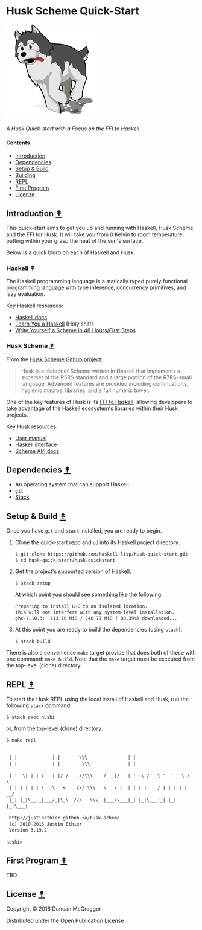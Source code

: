 # Husk Scheme Quick-Start

[![huski logo][huski-logo]][huski-logo-large]


*A Husk Quick-start with a Focus on the FFI to Haskell*


#### Contents

* [Introduction](#introduction-)
* [Dependencies](#dependencies-)
* [Setup & Build](#setup--build-)
* [Building](#building-)
* [REPL](#repl-)
* [First Program](#first-program-)
* [License](#license-)


## Introduction [&#x219F;](#contents)

This quick-start aims to get you up and running with Haskell, Husk Scheme, and
the FFI for Husk. It will take you from 0 Kelvin to room temperature, putting
within your grasp the heat of the sun's surface.

Below is a quick blurb on each of Haskell and Husk.


### Haskell [&#x219F;](#contents)

The Haskell programming language is a statically typed purely functional
programming language with type inference, concurrency primitives, and lazy
evaluation.

Key Haskell resources:

* [Haskell docs](https://www.haskell.org/documentation)
* [Learn You a Haskell](http://learnyouahaskell.com/) (Holy shit!)
* [Write Yourself a Scheme in 48 Hours/First Steps](https://en.wikibooks.org/wiki/Write_Yourself_a_Scheme_in_48_Hours/First_Steps)


### Husk Scheme [&#x219F;](#contents)

From the [Husk Scheme Github project](https://github.com/justinethier/husk-scheme):

> Husk is a dialect of Scheme written in Haskell that implements a superset of
> the R5RS standard and a large portion of the R7RS-small language. Advanced
> features are provided including continuations, hygienic macros, libraries,
> and a full numeric tower.

One of the key features of Husk is its
[FFI to Haskell](http://justinethier.github.io/husk-scheme/manual/ffi.html), allowing
developers to take advantage of the Haskell ecosystem's libraries within their
Husk projects.

Key Husk resources:

* [User manual](http://justinethier.github.io/husk-scheme/manual/index.html)
* [Haskell interface](http://justinethier.github.io/husk-scheme/manual/haskell-interface.html)
* [Scheme API docs](http://justinethier.github.io/husk-scheme/manual/node106.html)


## Dependencies [&#x219F;](#contents)

* An operating system that can support Haskell.
* ``git``
* [Stack](http://docs.haskellstack.org/en/stable/install_and_upgrade/#os-x)

## Setup & Build [&#x219F;](#contents)

Once you have ``git`` and ``stack`` installed, you are ready to begin.

1. Clone the quick-start repo and ``cd`` into its Haskell project directory:

    ```
    $ git clone https://github.com/haskell-lisp/husk-quick-start.git
    $ cd husk-quick-start/husk-quickstart
    ```

1. Get the project's supported version of Haskell:

    ```
    $ stack setup
    ```

    At which point you should see something like the following:

    ```
    Preparing to install GHC to an isolated location.
    This will not interfere with any system-level installation.
    ghc-7.10.3:  113.16 MiB / 140.77 MiB ( 80.39%) downloaded...
    ```

1. At this point you are ready to build the dependencies (using ``stack``):

    ```
    $ stack build
    ```

There is also a convenience ``make`` target provide that does both of these
with one command: ``make build``. Note that the ``make`` target must be
executed from the top-level (clone) directory.


## REPL [&#x219F;](#contents)

To start the Husk REPL using the local install of Haskell and Husk, run the
following ``stack`` command:

```
$ stack exec huski
```

or, from the top-level (clone) directory:

```
$ make repl
```

```
  _               _        __                 _
 | |             | |       \\\               | |
 | |__  _   _ ___| | __     \\\      ___  ___| |__   ___ _ __ ___   ___
 | '_ \| | | / __| |/ /    //\\\    / __|/ __| '_ \ / _ \ '_ ` _ \ / _ \
 | | | | |_| \__ \   <    /// \\\   \__ \ (__| | | |  __/ | | | | |  __/
 |_| |_|\__,_|___/_|\_\  ///   \\\  |___/\___|_| |_|\___|_| |_| |_|\___|

 http://justinethier.github.io/husk-scheme
 (c) 2010-2016 Justin Ethier
 Version 3.19.2

huski>
```


## First Program [&#x219F;](#contents)

TBD


## License [&#x219F;](#contents)

Copyright © 2016 Duncan McGreggor

Distributed under the Open Publication License


<!-- Named page links below: /-->

[huski-logo]: resources/images/huski-logo-250x.png
[huski-logo-large]: resources/images/huski-logo-1000x.png
